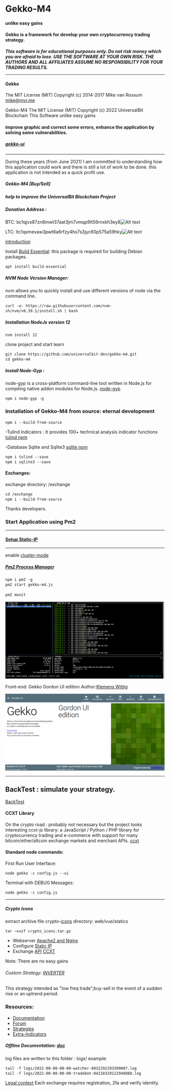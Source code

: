 # Gekko-M4
#### unlike easy gains
#### Gekko is a framework for develop your own cryptocurrency trading strategy.

***This software is for educational purposes only. Do not risk money which
you are afraid to lose. USE THE SOFTWARE AT YOUR OWN RISK. THE AUTHORS
AND ALL AFFILIATES ASSUME NO RESPONSIBILITY FOR YOUR TRADING RESULTS.***

-----

#### Gekko 
The MIT License (MIT) Copyright (c) 2014-2017 Mike van Rossum mike@mvr.me


Gekko-M4 The MIT License (MIT) Copyright (c) 2022 UniversalBit Blockchain This Software unlike easy gains
#### improve graphic and correct some errors, enhance the application by solving some vulnerabilities.
##### [gekko-ui](https://github.com/universalbit-dev/gekko-quasar-ui)
-----
During these years (from June 2021) I am committed to understanding how this application could work and there is still a lot of work to be done. this application is not intended as a quick profit use.


##### Gekko-M4 [Buy/Sell]
##### help to improve the UniversalBit Blockchain Project
##### Donation Address : 
BTC:
bc1qjvs87zn8mwt37aat3jm7vmqp9lt56rnxkh3ey8![Alt text](https://github.com/universalbit-dev/armadillium-gridbot/blob/main/cryptocurrency_icon/btc.svg "bitcoin-indicator")

LTC:
ltc1qxmevaw3pwt6a6rfzy4hx7s3jyc60p575a59hky![Alt text](https://github.com/universalbit-dev/armadillium-gridbot/blob/main/cryptocurrency_icon/ltc.svg "litecoin-indicator")

[introduction](https://universalbit.it/blockchain/gekko-m4/)


Install [Build Essential](https://packages.debian.org/bullseye/build-essential): 
this package is required for building Debian packages.

```
apt install build-essential
```

##### NVM Node Version Manager:
nvm allows you to quickly install and use different versions of node via the command line.
```
curl -o- https://raw.githubusercontent.com/nvm-sh/nvm/v0.39.1/install.sh | bash
```
##### Installation NodeJs version 12
```
nvm install 12
```

clone project and start learn
```
git clone https://github.com/universalbit-dev/gekko-m4.git
cd gekko-m4
```

##### Install Node-Gyp :
node-gyp is a cross-platform command-line tool written in Node.js for compiling native addon modules for Node.js. [node-gyp](https://www.npmjs.com/package/node-gyp)
```
npm i node-gyp -g

```
### Installation of Gekko-M4 from source: eternal development
```
npm i --build-from-source

```
-Tulind Indicators : It provides 100+ technical analysis indicator functions [tulind npm](https://www.npmjs.com/package/tulind)

-Database Sqlite and Sqlite3 [sqlite npm](https://www.npmjs.com/package/sqlite)
```
npm i tulind --save
npm i sqlite3 --save
```
#### Exchanges: 
exchange directory: /exchange
```
cd /exchange
npm i --build-from-source
```
Thanks developers.

### Start Application using Pm2
---

#### [Setup Static-IP](https://github.com/universalbit-dev/gekko-m4/blob/master/docs/ip.md)

---

enable [cluster-mode](https://pm2.keymetrics.io/docs/usage/cluster-mode/#cluster-mode)
##### [Pm2 Process Manager](https://www.npmjs.com/package/pm2)

```
npm i pm2 -g
pm2 start gekko-m4.js

pm2 monit
```
![Pm2 Monit](https://github.com/universalbit-dev/gekko-m4/blob/master/2022-12-13%2002-58-41-002.png)

Front-end:
Gekko Gordon UI edition  Author:[Klemens Wittig](https://github.com/H256/gekko-quasar-ui)

![Gekko-Gordon](https://github.com/universalbit-dev/gekko-m4/blob/master/2022-12-13%2002-57-57.png)

-----
## BackTest : simulate your strategy.

[BackTest](https://github.com/universalbit-dev/gekko-m4/tree/master/BACKTEST)

####  CCXT Library
On the crypto road : probably not necessary but the project looks interesting
ccxt-js library: a JavaScript / Python / PHP library for cryptocurrency trading and e-commerce with support for many bitcoin/ether/altcoin exchange markets and merchant APIs. [ccxt](https://github.com/universalbit-dev/ccxt/tree/master/doc)

#### Standard node commands:
First Run User Interface:
```
node gekko -c config.js --ui
```

Terminal with DEBUG Messages:
```
node gekko -c config.js
```
-----

##### Crypto Icons
extract archive file crypto-[icons](https://cryptoicons.net/icons.php)
directory: web/vue/statics
```
tar –xvzf crypto_icons.tar.gz
```

* Webserver [Apache2 and Nginx](https://github.com/universalbit-dev/gekko-m4/blob/master/docs/webserver.md)
* Configure [Static IP](https://github.com/universalbit-dev/gekko-m4/blob/master/docs/ip.md)
* Exchange  [API]() [CCXT]()

Note:
There are no easy gains

###### Custom Strategy: [INVERTER](https://github.com/universalbit-dev/gekko-m4/blob/master/strategies/INVERTER.js)
This strategy intended as "low freq trade",buy-sell in the event of a sudden rise or an uptrend period.

### Resources:
* [Documentation](https://gekko.wizb.it/docs/installation/installing_gekko.html)
* [Forum](https://forum.gekko.wizb.it/)
* [Strategies](https://github.com/xFFFFF/Gekko-Strategies)
* [Extra-Indicators](https://github.com/Gab0/gekko-extra-indicators)

##### Offline Documentation: [doc](https://universalbit.it/blockchain/shared-files/1093/docs.tar.gz)


log files are written to this folder : logs/
example:
```
tail -f logs/2022-00-00-00-00-watcher-8032292293309007.log
tail -f logs/2022-00-00-00-00-tradebot-04218329122948088.log
```

[Legal context](https://www.europarl.europa.eu/cmsdata/150761/TAX3%20Study%20on%20cryptocurrencies%20and%20blockchain.pdf)
Each exchange requires registration, 2fa and verify identity.


